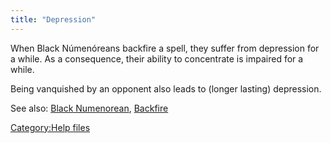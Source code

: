 ```yaml
---
title: "Depression"
---
```


When Black Númenóreans backfire a spell, they suffer from depression for
a while. As a consequence, their ability to concentrate is impaired for
a while.

Being vanquished by an opponent also leads to (longer lasting)
depression.

See also: [Black Numenorean](Black_Numenorean "wikilink"),
[Backfire](Backfire "wikilink")

[Category:Help files](Category:Help_files "wikilink")